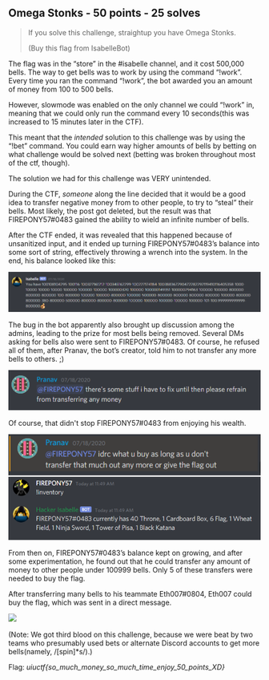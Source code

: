 ## Omega Stonks - 50 points - 25 solves

>If you solve this challenge, straightup you have Omega Stonks.
>
>(Buy this flag from IsabelleBot)

The flag was in the “store” in the #isabelle channel, and it cost 500,000 bells. The way to get bells was to work by using the command “!work”. Every time you ran the command “!work”, the bot awarded you an amount of money from 100 to 500 bells.

However, slowmode was enabled on the only channel we could “!work” in, meaning that we could only run the command every 10 seconds(this was increased to 15 minutes later in the CTF). 

This meant that the *intended* solution to this challenge was by using the “!bet” command. You could earn way higher amounts of bells by betting on what challenge would be solved next (betting was broken throughout most of the ctf, though). 

The solution we had for this challenge was VERY unintended. 

During the CTF, *someone* along the line decided that it would be a good idea to transfer negative money from to other people, to try to “steal” their bells. Most likely, the post got deleted, but the result was that FIREPONY57#0483 gained the ability to wield an infinite number of bells. 

After the CTF ended, it was revealed that this happened because of unsanitized input, and it ended up turning FIREPONY57#0483’s balance into some sort of string, effectively throwing a wrench into the system. In the end, his balance looked like this:

![](Images/omega_stonks/writeup2.PNG)

The bug in the bot apparently also brought up discussion among the admins, leading to the prize for most bells being removed. Several DMs asking for bells also were sent to FIREPONY57#0483. Of course, he refused all of them, after Pranav, the bot’s creator, told him to not transfer any more bells to others. ;) 

![](Images/omega_stonks/writeup3.PNG)

Of course, that didn't stop FIREPONY57#0483 from enjoying his wealth.

![](Images/omega_stonks/writeups43.PNG)
![](Images/omega_stonks/writeups42.PNG)

From then on, FIREPONY57#0483’s balance kept on growing, and after some experimentation, he found out that he could transfer any amount of money to other people under 100999 bells. Only 5 of these transfers were needed to buy the flag. 

After transferring many bells to his teammate Eth007#0804, Eth007 could buy the flag, which was sent in a direct message. 

![](https://github.com/matdaneth/uiuctf-writeups/blob/master/Images/omega_stonks/writeup1.PNG?raw=true)

(Note: We got third blood on this challenge, because we were beat by two teams who presumably used bets or alternate Discord accounts to get more bells(namely, /[spin]*s/).)

Flag: *uiuctf{so_much_money_so_much_time_enjoy_50_points_XD}*
